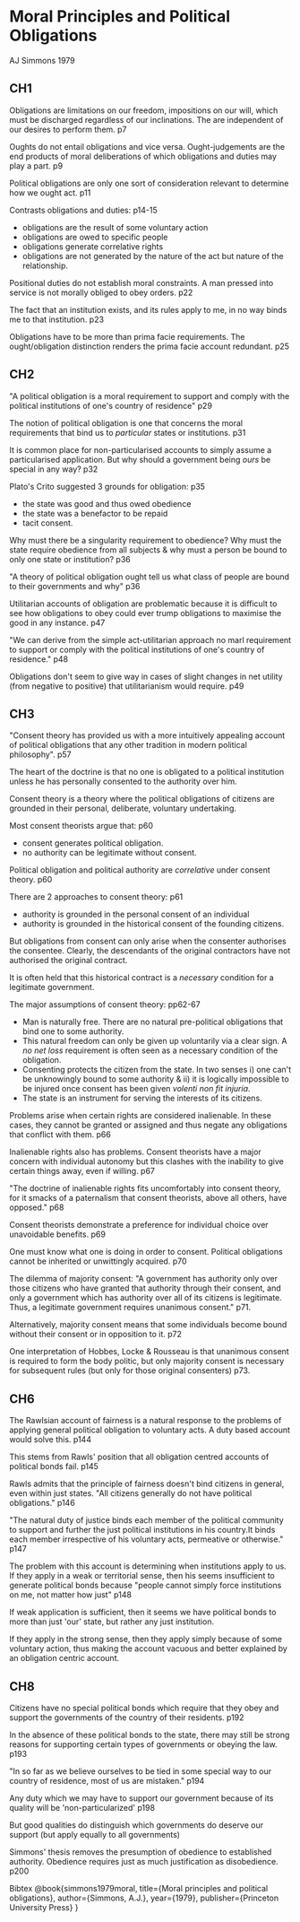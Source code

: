 Moral Principles and Political Obligations
==========================================

AJ Simmons 1979

CH1
---

Obligations are limitations on our freedom, impositions on our will, which must be discharged regardless of our inclinations. The are independent of our desires to perform them. p7

Oughts do not entail obligations and vice versa.  Ought-judgements are the end products of moral deliberations of which obligations and duties may play a part. p9

Political obligations are only one sort of consideration relevant to determine how we ought act. p11

Contrasts obligations and duties: p14-15

- obligations are the result of some voluntary action
- obligations are owed to specific people
- obligations generate correlative rights
- obligations are not generated by the nature of the act but nature of the relationship.

Positional duties do not establish moral constraints. A man pressed into service is not morally obliged to obey orders. p22

The fact that an institution exists, and its rules apply to me, in no way binds me to that institution. p23

Obligations have to be more than prima facie requirements. The ought/obligation distinction renders the prima facie account redundant. p25

CH2
---

"A political obligation is a moral requirement to support and comply with the political institutions of one's country of residence" p29

The notion of political obligation is one that concerns the moral requirements that bind us to *particular* states or institutions. p31

It is common place for non-particularised accounts to simply assume a particularised application.  But why should a government being *ours* be special in any way? p32

Plato's Crito suggested 3 grounds for obligation: p35

- the state was good and thus owed obedience
- the state was a benefactor to be repaid
- tacit consent.

Why must there be a singularity requirement to obedience? Why must the state require obedience from all subjects & why must a person be bound to only one state or institution? p36

"A theory of political obligation ought tell us what class of people are bound to their governments and why" p36

Utilitarian accounts of obligation are problematic because it is difficult to see how obligations to obey could ever trump obligations to maximise the good in any instance. p47

"We can derive from the simple act-utilitarian approach no marl requirement to support or comply with the political institutions of one's country of residence." p48

Obligations don't seem to give way in cases of slight changes in net utility (from negative to positive) that utilitarianism would require. p49

CH3
---

"Consent theory has provided us with a more intuitively appealing account of political obligations that any other tradition in modern political philosophy". p57

The heart of the doctrine is that no one is obligated to a political institution unless he has personally consented to the authority over him.

Consent theory is a theory where the political obligations of citizens are grounded in their personal, deliberate, voluntary undertaking.

Most consent theorists argue that: p60

- consent generates political obligation.
- no authority can be legitimate without consent.

Political obligation and political authority are *correlative* under consent theory. p60

There are 2 approaches to consent theory: p61

- authority is grounded in the personal consent of an individual
- authority is grounded in the historical consent of the founding citizens.

But obligations from consent can only arise when the consenter authorises the consentee.  Clearly, the descendants of the original contractors have not authorised the original contract.

It is often held that this historical contract is a *necessary* condition for a legitimate government.

The major assumptions of consent theory: pp62-67

- Man is naturally free.  There are no natural pre-political obligations that bind one to some authority.
- This natural freedom can only be given up voluntarily via a clear sign.  A *no net loss* requirement is often seen as a necessary condition of the obligation.
- Consenting protects the citizen from the state.  In two senses i) one can't be unknowingly bound to some authority & ii) it is logically impossible to be injured once consent has been given *volenti non fit injuria*.
- The state is an instrument for serving the interests of its citizens.

Problems arise when certain rights are considered inalienable.  In these cases, they cannot be granted or assigned and thus negate any obligations that conflict with them. p66

Inalienable rights also has problems.  Consent theorists have a major concern with individual autonomy but this clashes with the inability to give certain things away, even if willing. p67

"The doctrine of inalienable rights fits uncomfortably into consent theory, for it smacks of a paternalism that consent theorists, above all others, have opposed." p68

Consent theorists demonstrate a preference for individual choice over unavoidable benefits. p69

One must know what one is doing in order to consent. Political obligations cannot be inherited or unwittingly acquired. p70

The dilemma of majority consent:  "A government has authority only over those citizens who have granted that authority through their consent, and only a government which has authority over all of its citizens is legitimate. Thus, a legitimate government requires unanimous consent." p71.

Alternatively, majority consent means that some individuals become bound without their consent or in opposition to it. p72

One interpretation of Hobbes, Locke & Rousseau is that unanimous consent is required to form the body politic, but only majority consent is necessary for subsequent rules (but only for those original consenters) p73.


CH6
---

The Rawlsian account of fairness is a natural response to the problems of applying general political obligation to voluntary acts. A duty based account would solve this. p144

This stems from Rawls' position that all obligation centred accounts of political bonds fail. p145

Rawls admits that the principle of fairness doesn't bind citizens in general, even within just states. "All citizens generally do not have political obligations." p146

"The natural duty of justice binds each member of the political community to support and further the just political institutions in his country.It binds each member irrespective of his voluntary acts, permeative or otherwise." p147

The problem with this account is determining when institutions apply to us.  If they apply in a weak or territorial sense, then his seems insufficient to generate political bonds because "people cannot simply force institutions on me, not matter how just" p148

If weak application is sufficient, then it seems we have political bonds to more than just 'our' state, but rather any just institution.

If they apply in the strong sense, then they apply simply because of some voluntary action, thus making the account vacuous and better explained by an obligation centric account.


CH8
---

Citizens have no special political bonds which require that they obey and support the governments of the country of their residents. p192

In the absence of these political bonds to the state, there may still be strong reasons for supporting certain types of governments or obeying the law. p193

"In so far as we believe ourselves to be tied in some special way to our country of residence, most of us are mistaken." p194

Any duty which we may have to support our government because of its quality will be 'non-particularized' p198

But good qualities do distinguish which governments do deserve our support (but apply equally to all governments)

Simmons' thesis removes the presumption of obedience to established authority.  Obedience requires just as much justification as disobedience. p200



Bibtex
	@book{simmons1979moral,
	  title={Moral principles and political obligations},
	  author={Simmons, A.J.},
	  year={1979},
	  publisher={Princeton University Press}
	}